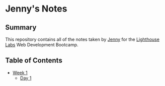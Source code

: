 # Jenny's Notes
## Summary
This repository contains all of the notes taken by [Jenny](https://github.com/jpoon15) for the [Lighthouse Labs](https://lighthouselabs.ca/) Web Development Bootcamp.

## Table of Contents
* [Week 1](/Week_1)
  * [Day 1](/Week_1/Day_1)
